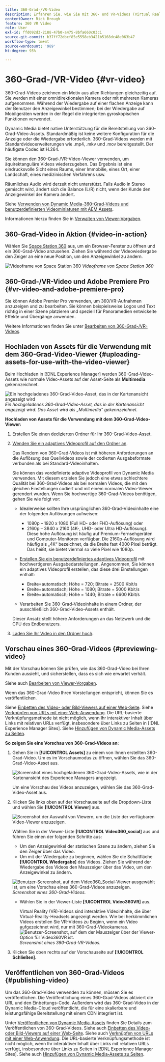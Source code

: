 ```yaml
---
title: 360-Grad-/VR-Video
description: Erfahren Sie, wie Sie mit 360- und VR-Videos (Virtual Reality) in Dynamic Media arbeiten.
contentOwner: Rick Brough
feature: 360 VR Video
role: User
exl-id: ffd092d3-2188-47b0-a475-8bfa660c03c1
source-git-commit: b37ff72dbcf85e5558eb3421b5168dc48e063b47
workflow-type: tm+mt
source-wordcount: '989'
ht-degree: 95%

---
```


# 360-Grad-/VR-Video {#vr-video}

360-Grad-Videos zeichnen ein Motiv aus allen Richtungen gleichzeitig auf. Sie werden mit einer omnidirektionalen Kamera oder mit mehreren Kameras aufgenommen. Während der Wiedergabe auf einer flachen Anzeige kann der Benutzer den Anzeigewinkel bestimmen; bei der Wiedergabe auf Mobilgeräten werden in der Regel die integrierten gyroskopischen Funktionen verwendet.

Dynamic Media bietet native Unterstützung für die Bereitstellung von 360-Grad-Video-Assets. Standardmäßig ist keine weitere Konfiguration für die Anzeige oder die Wiedergabe erforderlich. 360-Grad-Videos werden mit Standardvideoerweiterungen wie .mp4, .mkv und .mov bereitgestellt. Der häufigste Codec ist H.264.

Sie können den 360-Grad-/VR-Video-Viewer verwenden, um äquirektanguläre Videos wiederzugeben. Das Ergebnis ist eine eindrucksvolle Sicht eines Raums, einer Immobilie, eines Ort, einer Landschaft, eines medizinischen Verfahrens usw.

Räumliches Audio wird derzeit nicht unterstützt. Falls Audio in Stereo gemischt wird, ändert sich die Balance (L/R) nicht, wenn der Kunde den Anzeigewinkel der Kamera ändert.

Siehe [Verwenden von Dynamic Media-360-Grad-Videos und benutzerdefinierten Videominiaturen mit AEM Assets](https://experienceleague.adobe.com/docs/experience-manager-learn/assets/dynamic-media/dynamic-media-360-video-custom-thumbnail-feature-video-use.html?lang=de#dynamic-media).

Informationen hierzu finden Sie in [Verwalten von Viewer-Vorgaben](/help/assets/dynamic-media/managing-viewer-presets.md).

## 360-Grad-Video in Aktion {#video-in-action}

Wählen Sie [Space Station 360](https://s7d1.scene7.com/s7viewers/html5/Video360Viewer.html?asset=Viewers/space_station_360-AVS) aus, um ein Browser-Fenster zu öffnen und ein 360-Grad-Video anzusehen. Ziehen Sie während der Videowiedergabe den Zeiger an eine neue Position, um den Anzeigewinkel zu ändern.

![Videoframe von Space Station 360](assets/6_5_360videoiss_simplified.png)
*Videoframe von Space Station 360*

## 360-Grad-/VR-Video und Adobe Premiere Pro {#vr-video-and-adobe-premiere-pro}

Sie können Adobe Premier Pro verwenden, um 360/VR-Aufnahmen anzuzeigen und zu bearbeiten. Sie können beispielsweise Logos und Text richtig in einer Szene platzieren und speziell für Panoramedien entwickelte Effekte und Übergänge anwenden.

Weitere Informationen finden Sie unter [Bearbeiten von 360-Grad-/VR-Videos](https://helpx.adobe.com/de/premiere-pro/how-to/edit-360-vr-video.html).

## Hochladen von Assets für die Verwendung mit dem 360-Grad-Video-Viewer {#uploading-assets-for-use-with-the-video-viewer}

Beim Hochladen in [!DNL Experience Manager] werden 360-Grad-Video-Assets wie normale Video-Assets auf der Asset-Seite als **Multimedia** gekennzeichnet.

![Ein hochgeladenes 360-Grad-Video-Asset, das in der Kartenansicht angezeigt wird](assets/6_5_360video-selecttopreview.png)
*Ein hochgeladenes 360-Grad-Video-Asset, das in der Kartenansicht angezeigt wird. Das Asset wird als „Multimedia“ gekennzeichnet.*

**Hochladen von Assets für die Verwendung mit dem 360-Grad-Video-Viewer:**

1. Erstellen Sie einen dedizierten Ordner für Ihr 360-Grad-Video-Asset.
1. [Wenden Sie ein adaptives Videoprofil auf den Ordner an](/help/assets/dynamic-media/video-profiles.md#applying-a-video-profile-to-folders).

   Das Rendern von 360-Grad-Videos ist mit höheren Anforderungen an die Auflösung des Quellvideos sowie der codierten Ausgabeformate verbunden als bei Standard-Videoinhalten.

   Sie können das vordefinierte adaptive Videoprofil von Dynamic Media verwenden. Mit diesem erzielen Sie jedoch eine etwas schlechtere Qualität bei 360-Grad-Videos als bei normalen Videos, die mit den gleichen Einstellungen codiert und mit einem normalen Video-Viewer gerendert wurden. Wenn Sie hochwertige 360-Grad-Videos benötigen, gehen Sie wie folgt vor:

   * Idealerweise sollten Ihre ursprünglichen 360-Grad-Videoinhalte eine der folgenden Auflösungen aufweisen:

      * 1080p – 1920 x 1080 (Full HD- oder FHD-Auflösung) oder
      * 2160p – 3840 x 2160 (4K-, UHD- oder Ultra HD-Auflösung). Diese hohe Auflösung ist häufig auf Premium-Fernsehgeräten und Computer-Monitoren verfügbar. Die 2160p-Auflösung wird häufig als „4K“ bezeichnet, da die Breite fast 4000 Pixel beträgt. Das heißt, sie bietet viermal so viele Pixel wie 1080p.
   * [Erstellen Sie ein benutzerdefiniertes adaptives Videoprofil](/help/assets/dynamic-media/video-profiles.md#creating-a-video-encoding-profile-for-adaptive-streaming) mit hochwertigeren Ausgabedarstellungen. Angenommen, Sie können ein adaptives Videoprofil erstellen, das diese drei Einstellungen enthält:

      * Breite=automatisch; Höhe = 720; Bitrate = 2500 Kbit/s
      * Breite=automatisch; Höhe = 1080; Bitrate = 5000 Kbit/s
      * Breite=automatisch; Höhe = 1440; Bitrate = 6600 Kbit/s
   * Verarbeiten Sie 360-Grad-Videoinhalte in einem Ordner, der ausschließlich 360-Grad-Video-Assets enthält.

   Dieser Ansatz stellt höhere Anforderungen an das Netzwerk und die CPU des Endbenutzers.

1. [Laden Sie Ihr Video in den Ordner hoch](/help/assets/manage-video-assets.md#upload-and-preview-video-assets).

<!--

## Overriding the default aspect ratio of 360 videos  {#overriding-the-default-aspect-ratio-of-videos}

For an uploaded asset to qualify as a 360 video that you intend to use with the 360 Video viewer, the asset must have an aspect ratio of 2.

By default, AEM detects video as "360" if its aspect ratio (width/height) is 2.0. If you are an Administrator, you can override the default aspect ratio setting of 2 by setting the optional `s7video360AR` property in CRXDE Lite at the following:

* `/conf/global/settings/cloudconfigs/dmscene7/jcr:content`

  * **Property type**: Double
  * **Value**: floating-point aspect ratio, default 2.0.

After you set this property, it takes effect immediately on both existing videos and newly uploaded videos.

The aspect ratio applies to 360 video assets for the asset details page and the [Video 360 Media WCM component](/help/assets/dynamic-media/adding-dynamic-media-assets-to-pages.md#dynamic-media-components).

Start by uploading 360 Videos.

-->

## Vorschau eines 360-Grad-Videos {#previewing-video}

Mit der Vorschau können Sie prüfen, wie das 360-Grad-Video bei Ihren Kunden aussieht, und sicherstellen, dass es sich wie erwartet verhält.

Siehe auch [Bearbeiten von Viewer-Vorgaben](/help/assets/dynamic-media/managing-viewer-presets.md#editing-viewer-presets).

Wenn das 360-Grad-Video Ihren Vorstellungen entspricht, können Sie es veröffentlichen.

Siehe [Einbetten des Video- oder Bild-Viewers auf einer Web-Seite](/help/assets/dynamic-media/embed-code.md).
Siehe [Verknüpfen von URLs mit einer Web-Anwendung](/help/assets/dynamic-media/linking-urls-to-yourwebapplication.md). Die URL-basierte Verknüpfungsmethode ist nicht möglich, wenn Ihr interaktiver Inhalt über Links mit relativen URLs verfügt, insbesondere über Links zu Seiten in [!DNL Experience Manager Sites].
Siehe [Hinzufügen von Dynamic Media-Assets zu Seiten](/help/assets/dynamic-media/adding-dynamic-media-assets-to-pages.md).

**So zeigen Sie eine Vorschau von 360-Grad-Videos an:**

1. Gehen Sie in **[!UICONTROL Assets]** zu einem von Ihnen erstellten 360-Grad-Video. Um es im Vorschaumodus zu öffnen, wählen Sie das 360-Grad-Video-Asset aus.

   ![Screenshot eines hochgeladenen 360-Grad-Video-Assets, wie in der Kartenansicht des Experience Managers angezeigt.](assets/6_5_360video-selecttopreview-1.png)

   Um eine Vorschau des Videos anzuzeigen, wählen Sie das 360-Grad-Video-Asset aus.

1. Klicken Sie links oben auf der Vorschauseite auf die Dropdown-Liste und wählen Sie **[!UICONTROL Viewer]** aus.

   ![Screenshot der Auswahl von Viewern, um die Liste der verfügbaren Video-Viewer anzuzeigen.](assets/6_5_360video-preview-viewers.png)

   Wählen Sie in der Viewer-Liste **[!UICONTROL Video360_social]** aus und führen Sie einen der folgenden Schritte aus:

   * Um den Anzeigewinkel der statischen Szene zu ändern, ziehen Sie den Zeiger über das Video.
   * Um mit der Wiedergabe zu beginnen, wählen Sie die Schaltfläche **[!UICONTROL Wiedergabe]** des Videos. Ziehen Sie während der Wiedergabe des Videos den Mauszeiger über das Video, um den Anzeigewinkel zu ändern.

   ![Benutzer-Screenshot, auf dem Video360_Social-Viewer ausgewählt ist, um eine Vorschau eines 360-Grad-Videos anzuzeigen.](assets/6_5_360video-preview-video360-social.png)*Screenshot eines 360-Grad-Videos.*

   * Wählen Sie in der Viewer-Liste **[!UICONTROL Video360VR]** aus.

      Virtual Reality (VR)-Videos sind interaktive Videoinhalte, die über Virtual-Reality-Headsets angezeigt werden. Wie bei herkömmlichen Videos erstellen Sie VR-Videos zu Beginn, wenn ein Video aufgezeichnet wird, nur mit 360-Grad-Videokameras.
   ![Benutzer-Screenshot, auf dem der Mauszeiger über der Viewer-Option für Video360VR ist.](assets/6_5_360video-preview-video360vr.png)
   *Screenshot eines 360-Grad-VR-Videos.*

1. Klicken Sie oben rechts auf der Vorschauseite auf **[!UICONTROL Schließen]**.

## Veröffentlichen von 360-Grad-Videos {#publishing-video}

Um das 360-Grad-Video verwenden zu können, müssen Sie es veröffentlichen. Die Veröffentlichung eines 360-Grad-Videos aktiviert die URL und den Einbettungs-Code. Außerdem wird das 360-Grad-Video in der Dynamic Media-Cloud veröffentlicht, die für eine skalierbare und leistungsfähige Bereitstellung mit einem CDN integriert ist.

Unter [Veröffentlichen von Dynamic Media-Assets](/help/assets/dynamic-media/publishing-dynamicmedia-assets.md) finden Sie Details zum Veröffentlichen von 360-Grad-Videos.
Siehe auch [Einbetten des Video- oder Bild-Viewers auf einer Web-Seite](/help/assets/dynamic-media/embed-code.md).
Siehe auch [Verknüpfen von URLs mit einer Web-Anwendung](/help/assets/dynamic-media/linking-urls-to-yourwebapplication.md). Die URL-basierte Verknüpfungsmethode ist nicht möglich, wenn Ihr interaktiver Inhalt über Links mit relativen URLs verfügt, insbesondere über Links zu Seiten in [!DNL Experience Manager Sites].
Siehe auch [Hinzufügen von Dynamic Media-Assets zu Seiten](/help/assets/dynamic-media/adding-dynamic-media-assets-to-pages.md).
